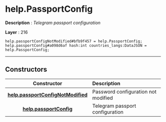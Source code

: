 # help.PassportConfig

**Description** : *Telegram passport configuration*

**Layer** : 216

```tl
help.passportConfigNotModified#bfb9f457 = help.PassportConfig;
help.passportConfig#a098d6af hash:int countries_langs:DataJSON = help.PassportConfig;
```

---

## Constructors

| Constructor | Description |
| :---: | :--- |
| [**help.passportConfigNotModified**](constructor/help.passportConfigNotModified) | Password configuration not modified |
| [**help.passportConfig**](constructor/help.passportConfig) | Telegram passport configuration |